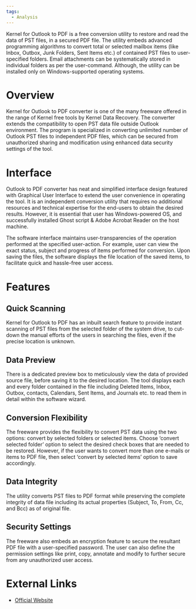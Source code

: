 ```yaml
---
tags:
  - Analysis
---
```

Kernel for Outlook to PDF is a free conversion utility to restore and
read the data of PST files, in a secured PDF file. The utility embeds
advanced programming algorithms to convert total or selected mailbox
items (like Inbox, Outbox, Junk Folders, Sent Items etc.) of contained
PST files to user-specified folders. Email attachments can be
systematically stored in individual folders as per the user-command.
Although, the utility can be installed only on Windows-supported
operating systems.

# Overview

Kernel for Outlook to PDF converter is one of the many freeware offered
in the range of Kernel free tools by Kernel Data Recovery. The converter
extends the compatibility to open PST data file outside Outlook
environment. The program is specialized in converting unlimited number
of Outlook PST files to independent PDF files, which can be secured from
unauthorized sharing and modification using enhanced data security
settings of the tool.

# Interface

Outlook to PDF converter has neat and simplified interface design
featured with Graphical User Interface to extend the user convenience in
operating the tool. It is an independent conversion utility that
requires no additional resources and technical expertise for the
end-users to obtain the desired results. However, it is essential that
user has Windows-powered OS, and successfully installed Ghost script &
Adobe Acrobat Reader on the host machine.

The software interface maintains user-transparencies of the operation
performed at the specified user-action. For example, user can view the
exact status, subject and progress of items performed for conversion.
Upon saving the files, the software displays the file location of the
saved items, to facilitate quick and hassle-free user access.

# Features

## Quick Scanning

Kernel for Outlook to PDF has an inbuilt search feature to provide
instant scanning of PST files from the selected folder of the system
drive, to cut-down the manual efforts of the users in searching the
files, even if the precise location is unknown.

## Data Preview

There is a dedicated preview box to meticulously view the data of
provided source file, before saving it to the desired location. The tool
displays each and every folder contained in the file including Deleted
Items, Inbox, Outbox, contacts, Calendars, Sent Items, and Journals etc.
to read them in detail within the software wizard.

## Conversion Flexibility

The freeware provides the flexibility to convert PST data using the two
options: convert by selected folders or selected items. Choose ‘convert
selected folder’ option to select the desired check boxes that are
needed to be restored. However, if the user wants to convert more than
one e-mails or items to PDF file, then select ‘convert by selected
items’ option to save accordingly.

## Data Integrity

The utility converts PST files to PDF format while preserving the
complete integrity of data file including its actual properties
(Subject, To, From, Cc, and Bcc) as of original file.

## Security Settings

The freeware also embeds an encryption feature to secure the resultant
PDF file with a user-specified password. The user can also define the
permission settings like print, copy, annotate and modify to further
secure from any unauthorized user access.

# External Links

* [Official Website](http://www.nucleustechnologies.com/)
